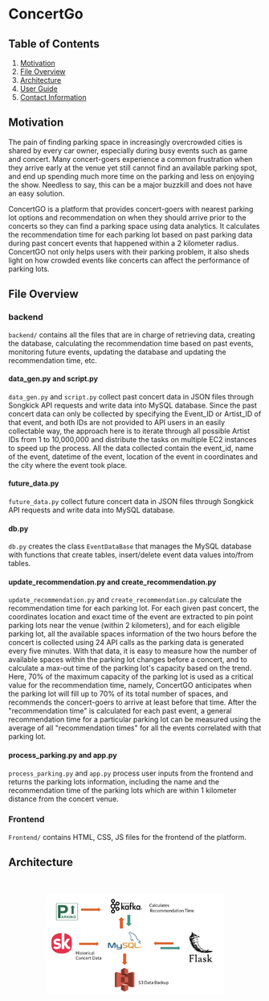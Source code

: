 # ConcertGo

## Table of Contents

1. [Motivation](README.md#motivation)
1. [File Overview](README.md#file-overview)
1. [Architecture](README.md#architecture)
1. [User Guide](README.md#user-guide)
1. [Contact Information](README.md#contact-information)

## Motivation

The pain of finding parking space in increasingly overcrowded cities is shared by every car owner, especially during busy events such as game and concert. Many concert-goers experience a common frustration when they arrive early at the venue yet still cannot find an available parking spot, and end up spending much more time on the parking and less on enjoying the show. Needless to say, this can be a major buzzkill and does not have an easy solution.

ConcertGO is a platform that provides concert-goers with nearest parking lot options and recommendation on when they should arrive prior to the concerts so they can find a parking space using data analytics. It calculates the recommendation time for each parking lot based on past parking data during past concert events that happened within a 2 kilometer radius. ConcertGO not only helps users with their parking problem, it also sheds light on how crowded events like concerts can affect the performance of parking lots.


## File Overview

### backend

`backend/` contains all the files that are in charge of retrieving data, creating the database, calculating the recommendation time based on past events, monitoring future events, updating the database and updating the recommendation time, etc.


#### data_gen.py and script.py
`data_gen.py` and `script.py` collect past concert data in JSON files through Songkick API requests and write data into MySQL database. Since the past concert data can only be collected by specifying the Event_ID or Artist_ID of that event, and both IDs are not provided to API users in an easily collectable way, the approach here is to iterate through all possible Artist IDs from 1 to 10,000,000 and distribute the tasks on multiple EC2 instances to speed up the process. All the data collected contain the event_id, name of the event, datetime of the event, location of the event in coordinates and the city where the event took place.

#### future_data.py
`future_data.py` collect future concert data in JSON files through Songkick API requests and write data into MySQL database. 

#### db.py
`db.py` creates the class `EventDataBase` that manages the MySQL database with functions that create tables, insert/delete event data values into/from tables.


#### update_recommendation.py and create_recommendation.py
`update_recommendation.py` and `create_recommendation.py` calculate the recommendation time for each parking lot. For each given past concert, the coordinates location and exact time of the event are extracted to pin point parking lots near the venue (within 2 kilometers), and for each eligible parking lot, all the available spaces information of the two hours before the concert is collected using 24 API calls as the parking data is generated every five minutes. With that data, it is easy to measure how the number of available spaces within the parking lot changes before a concert, and to calculate a max-out time of the parking lot's capacity based on the trend. Here, 70% of the maximum capacity of the parking lot is used as a critical value for the recommendation time, namely, ConcertGO anticipates when the parking lot will fill up to 70% of its total number of spaces, and recommends the concert-goers to arrive at least before that time. After the "recommendation time" is calculated for each past event, a general recommendation time for a particular parking lot can be measured using the average of all "recommendation times" for all the events correlated with that parking lot. 

#### process_parking.py and app.py
`process_parking.py` and `app.py` process user inputs from the frontend and returns the parking lots information, including the name and the recommendation time of the parking lots which are within 1 kilometer distance from the concert venue.

### Frontend

`Frontend/` contains HTML, CSS, JS files for the frontend of the platform. 


## Architecture

<div style="text-align:center; margin: 50px 0"><img src ="architecture.jpg" height="200"/></div>

